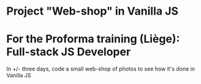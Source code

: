 # Project "Web-shop" in Vanilla JS
# For the Proforma training (Liège): Full-stack JS Developer 

In +/- three days, code a small web-shop of photos to see how it's done in Vanilla JS